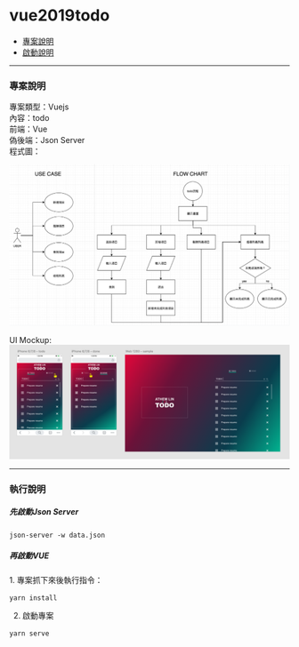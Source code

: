 # vue2019todo
* [專案說明](#1)
* [啟動說明](#2)
---
<h3 id="1">專案說明</h3>
專案類型：Vuejs</br>
內容：todo</br>
前端：Vue</br>
偽後端：Json Server</br>
程式圖： 

![use case & flow chart](/document/usecase.png) 

UI Mockup:
![UI Mockup](/document/UI_MOCKUP.png)

---
<h3 id="2">執行說明</h3>
<h5>先啟動Json Server</h5>

```
json-server -w data.json
```
<h5>再啟動VUE</h5>
1. 專案抓下來後執行指令：

```
yarn install
```
2. 啟動專案

```
yarn serve
```
